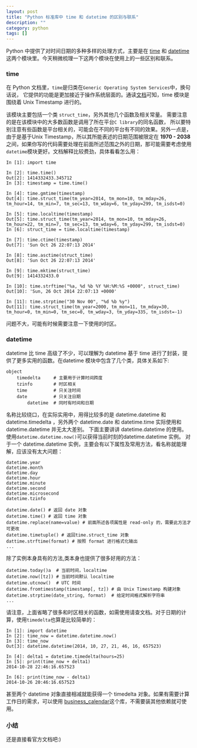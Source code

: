 ```yaml
---
layout: post
title: "Python 标准库中 time 和 datetime 的区别与联系"
description: ""
category: python
tags: []
---
```


Python 中提供了对时间日期的多种多样的处理方式，主要是在 [time](https://docs.python.org/2.7/library/time.html) 和 [datetime](https://docs.python.org/2.7/library/datetime.html) 这两个模块里。今天稍微梳理一下这两个模块在使用上的一些区别和联系。

### time
在 Python 文档里，`time`是归类在`Generic Operating System Services`中，换句话说，
它提供的功能是更加接近于操作系统层面的。通读[文档](https://docs.python.org/2.7/library/time.html)可知，time 模块是围绕着 Unix Timestamp 进行的。

该模块主要包括一个类 `struct_time`，另外其他几个函数及相关常量。 需要注意的是在该模块中的大多数函数是调用了所在平台`C library`的同名函数，
所以要特别注意有些函数是平台相关的，可能会在不同的平台有不同的效果。另外一点是，由于是基于Unix Timestamp，所以其所能表述的日期范围被限定在
**1970 - 2038** 之间，如果你写的代码需要处理在前面所述范围之外的日期，那可能需要考虑使用`datetime`模块更好。文档解释比较费劲，具体看看怎么用：

```
In [1]: import time

In [2]: time.time()
Out[2]: 1414332433.345712
In [3]: timestamp = time.time()

In [4]: time.gmtime(timestamp)
Out[4]: time.struct_time(tm_year=2014, tm_mon=10, tm_mday=26, tm_hour=14, tm_min=7, tm_sec=13, tm_wday=6, tm_yday=299, tm_isdst=0)

In [5]: time.localtime(timestamp)
Out[5]: time.struct_time(tm_year=2014, tm_mon=10, tm_mday=26, tm_hour=22, tm_min=7, tm_sec=13, tm_wday=6, tm_yday=299, tm_isdst=0)
In [6]: struct_time = time.localtime(timestamp)

In [7]: time.ctime(timestamp)
Out[7]: 'Sun Oct 26 22:07:13 2014'

In [8]: time.asctime(struct_time)
Out[8]: 'Sun Oct 26 22:07:13 2014'

In [9]: time.mktime(struct_time)
Out[9]: 1414332433.0

In [10]: time.strftime("%a, %d %b %Y %H:%M:%S +0000", struct_time)
Out[10]: 'Sun, 26 Oct 2014 22:07:13 +0000'

In [11]: time.strptime("30 Nov 00", "%d %b %y")
Out[11]: time.struct_time(tm_year=2000, tm_mon=11, tm_mday=30, tm_hour=0, tm_min=0, tm_sec=0, tm_wday=3, tm_yday=335, tm_isdst=-1)

```
问题不大，可能有时候需要注意一下使用的时区。

### datetime
datetime 比 time 高级了不少，可以理解为 datetime 基于 time 进行了封装，提供了更多实用的函数。在datetime 模块中包含了几个类，具体关系如下:

    object
        timedelta     # 主要用于计算时间跨度
        tzinfo        # 时区相关
        time          # 只关注时间
        date          # 只关注日期
            datetime  # 同时有时间和日期

名称比较绕口，在实际实用中，用得比较多的是 datetime.datetime 和 datetime.timedelta ，另外两个 datetime.date 和 datetime.time 实际使用和
datetime.datetime 并无太大差别。 下面主要讲讲 datetime.datetime 的使用。使用`datetime.datetime.now()`可以获得当前时刻的datetime.datetime 实例。
对于一个 datetime.datetime 实例，主要会有以下属性及常用方法，看名称就能理解，应该没有太大问题：

    datetime.year
    datetime.month
    datetime.day
    datetime.hour
    datetime.minute
    datetime.second
    datetime.microsecond
    datetime.tzinfo

    datetime.date() # 返回 date 对象
    datetime.time() # 返回 time 对象
    datetime.replace(name=value) # 前面所述各项属性是 read-only 的，需要此方法才可更改
    datetime.timetuple() # 返回time.struct_time 对象
    dattime.strftime(format) # 按照 format 进行格式化输出
    ...

除了实例本身具有的方法,类本身也提供了很多好用的方法：

    datetime.today()a  # 当前时间，localtime
    datetime.now([tz]) # 当前时间默认 localtime
    datetime.utcnow()  # UTC 时间
    datetime.fromtimestamp(timestamp[, tz]) # 由 Unix Timestamp 构建对象
    datetime.strptime(date_string, format)  # 给定时间格式解析字符串
    ...

请注意，上面省略了很多和时区相关的函数，如需使用请查文档。对于日期的计算，使用`timedelta`也算是比较简单的：

```
In [1]: import datetime
In [2]: time_now = datetime.datetime.now()
In [3]: time_now
Out[3]: datetime.datetime(2014, 10, 27, 21, 46, 16, 657523)

In [4]: delta1 = datetime.timedelta(hours=25)
In [5]: print(time_now + delta1)
2014-10-28 22:46:16.657523

In [6]: print(time_now - delta1)
2014-10-26 20:46:16.657523
```
甚至两个 datetime 对象直接相减就能获得一个 timedelta 对象。如果有需要计算工作日的需求，可以使用
[business_calendar](https://pypi.python.org/pypi/business_calendar/)这个库，不需要装其他依赖就可使用。

### 小结
还是直接看官方文档吧:)
